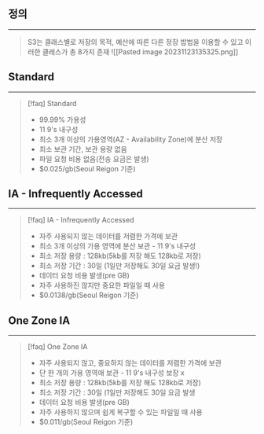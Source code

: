 
## 정의
---
>S3는 클래스별로 저장의 목적, 예산에 따른 다른 정장 밥법을 이용할 수 있고
>이러한 클래스가 총 8가지 존재 
>![[Pasted image 20231123135325.png]]

## Standard
---
> [!faq] Standard
> - 99.99% 가용성
> - 11 9's 내구성
> - 최소 3개 이상의 가용영역(AZ - Availability Zone)에 분산 저장
> - 최소 보관 기간, 보관 용량 없음
> - 파일 요청 비용 없음(전송 요금은 발생)
> - $0.025/gb(Seoul Reigon 기준)

## IA - Infrequently Accessed
---
>[!faq] IA - Infrequently Accessed
>- 자주 사용되지 않는 데이터를 저렴한 가격에 보관
>- 최소 3개 이상의 가용 영역에 분산 보관 - 11 9's 내구성
>- 최소 저장 용량 : 128kb(5kb를 저장 해도 128kb로 저장)
>- 최소 저장 기간 : 30일 (1일만 저장해도 30일 요금 발생!)
>- 데이터 요청 비용 발생(pre GB)
>- 자주 사용하진 않지만 중요한 파일일 때 사용
>- $0.0138/gb(Seoul Reigon 기준)

## One Zone IA
---
>[!faq] One Zone IA
>- 자주 사용되지 않고, 중요하지 않는 데이터를 저렴한 가격에 보관
>- 단 한 개의 가용 영역애 보관 - 11 9's 내구성 보장 x
>- 최소 저장 용량 : 128kb(5kb를 저장 해도 128kb로 저장)
>- 최소 저장 기간 : 30일 (1일만 저장해도 30일 요금 발생
>- 데이터 요청 비용 발생(pre GB)
>- 자주 사용하지 않으며 쉽게 복구할 수 있는 파일일 때 사용
>- $0.011/gb(Seoul Reigon 기준)

##